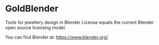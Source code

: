 # GoldBlender
Tools for jewellery design in Blender
License equals the current Blender open source licensing model.

You can find Blender at: https://www.blender.org/

